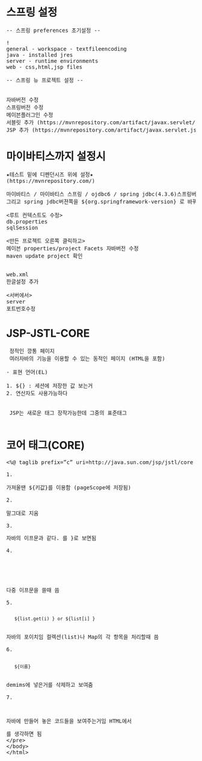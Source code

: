 # 스프링 설정
<pre>
-- 스프링 preferences 초기설정 --

!<window-preferences에서>
general - workspace - textfileencoding
java - installed jres
server - runtime environments
web - css,html,jsp files

-- 스프링 뉴 프로젝트 설정 --

<pox.xml에서>
자바버전 수정
스프링버전 수정
메이븐플러그인 수정
서블릿 추가 (https://mvnrepository.com/artifact/javax.servlet/javax.servlet-api)
JSP 추가 (https://mvnrepository.com/artifact/javax.servlet.jsp/javax.servlet.jsp-api)
</pre>
# 마이바티스까지 설정시
<pre>
★테스트 밑에 디펜던시즈 위에 설정★
(https://mvnrepository.com/)

마이바티스 / 마이바티스 스프링 / ojdbc6 / spring jdbc(4.3.6)스프링버전과 같은것을 써야 함
그리고 spring jdbc버젼쪽을 ${org.springframework-version} 로 바꿔서 자동으로 바꿔주게 만들면 된다.

<루트 컨텍스트도 수정>
db.properties
sqlSession

<만든 프로젝트 오른쪽 클릭하고>
메이븐 properties/project Facets 자바버전 수정
maven update project 확인

<src에서>
web.xml
한글설정 추가

<서버에서>
server
포트번호수정
</pre>

# JSP-JSTL-CORE

<pre>
<HTML> 정적인 깡통 페이지
<JSP> 여러자바의 기능을 이용할 수 있는 동적인 페이지 (HTML을 포함)

- 표현 언어(EL)

1. ${} : 세션에 저장한 값 보는거
2. 연산자도 사용가능하다


<JSTL> JSP는 새로운 태그 장작가능한데 그중의 표준태그

</pre>
# 코어 태그(CORE) 
<pre>
<%@ taglib prefix=”c” uri=http://java.sun.com/jsp/jstl/core %>

1. 
<code><c:set var="키값" value="벨류값" /></code>
가져올땐 ${키값}를 이용함 (pageScope에 저장됨)

2. 
<code><c:remove var="키값" /></code>
말그대로 지움

3. 
<code><c: if test="${}"> </c:if></code>
자바의 이프문과 같다. </c:if>를 }로 보면됨

4. 
<code>
<c: choose>
   <c:when test="${}"> <c:/when>
   <c: otherwise> </c: otherwise>
</c: choose>
</code>
다중 이프문을 쓸때 씀

5. 
<code>
<c: forEach var="i" begin="0" end="${list.size() -1} ">
   ${list.get(i) } or ${list[i] }
</c:forEach>
</code>
자바의 포이치임 컬렉션(list)나 Map의 각 항목을 처리할때 씀

6. 
<code>
<c:forTokens var="이름" items="${세션의 키값 }" delims="구분할거">
   ${이름}
</c:forTokens>
</code>
demims에 넣은거를 삭제하고 보여줌

7. 
<code>
<c:out value="${만든거 }" />
</code>
자바에 만들어 놓은 코드들을 보여주는거임 HTML에서 <xmp>를 생각하면 됨
</pre>
